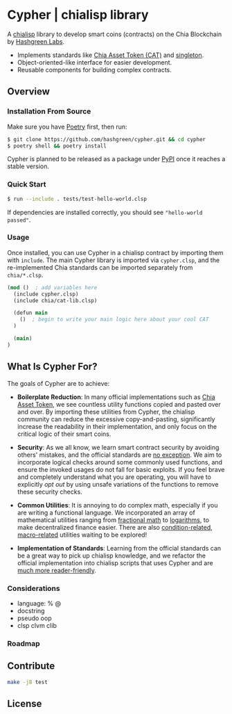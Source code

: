 # Cypher | chialisp library

A [chialisp](https://chialisp.com) library to develop smart coins (contracts) on the Chia Blockchain by [Hashgreen Labs](https://www.hashgreen.net).

- Implements standards like [Chia Asset Token (CAT)](https://chialisp.com/cats) and [singleton](https://chialisp.com/singletons/).
- Object-oriented-like interface for easier development.
- Reusable components for building complex contracts.

## Overview

### Installation From Source

Make sure you have [Poetry](https://python-poetry.org) first, then run:

```sh
$ git clone https://github.com/hashgreen/cypher.git && cd cypher
$ poetry shell && poetry install
```

Cypher is planned to be released as a package under [PyPI](https://pypi.org) once it reaches a stable version.


### Quick Start

```sh
$ run --include . tests/test-hello-world.clsp
```

If dependencies are installed correctly, you should see `"hello-world passed"`.

### Usage

Once installed, you can use Cypher in a chialisp contract by importing them with `include`.
The main Cypher library is imported via `cypher.clsp`, and the re-implemented Chia standards can be imported separately from `chia/*.clsp`.

```clojure
(mod ()  ; add variables here
  (include cypher.clsp)
  (include chia/cat-lib.clsp)

  (defun main
    ()  ; begin to write your main logic here about your cool CAT
  )

  (main)
)
```

## What Is Cypher For?

The goals of Cypher are to achieve:

- **Boilerplate Reduction**:
  In many official implementations such as [Chia Asset Token](https://github.com/Chia-Network/chia-blockchain/blob/e5bc89e5b6ea36b9e1c65da7c13fdc96cfaae2dd/chia/wallet/puzzles/cat_v2.clvm), we see countless utility functions copied and pasted over and over.
  By importing these utilities from Cypher, the chialisp community can reduce the excessive copy-and-pasting, significantly increase the readability in their implementation, and only focus on the critical logic of their smart coins.

- **Security**:
  As we all know, we learn smart contract security by avoiding others' mistakes, and the official standards are [no exception](https://www.chia.net/2022/07/25/upgrading-the-cat-standard/).
  We aim to incorporate logical checks around some commonly used functions, and ensure the invoked usages do not fall for basic exploits.
  If you feel brave and completely understand what you are operating, you will have to explicitly *opt out* by using unsafe variations of the functions to remove these security checks.

- **Common Utilities**:
  It is annoying to do complex math, especially if you are writing a functional language.
  We incorporated an array of mathematical utilities ranging from [fractional math](cypher/fracmath.clsp) to [logarithms](cypher/logexpmath.clsp), to make decentralized finance easier.
  There are also [condition-related](cypher/condition_codes.clsp), [macro-related](cypher/macros.clsp) utilities waiting to be explored!

- **Implementation of Standards**:
  Learning from the official standards can be a great way to pick up chialisp knowledge, and we refactor the official implementation into chialisp scripts that uses Cypher and are [much more reader-friendly](chia/singleton-v1-1.clsp).


### Considerations

- language: % @
- docstring
- pseudo oop
- clsp clvm clib


### Roadmap

## Contribute

```sh
make -j8 test
```

## License
